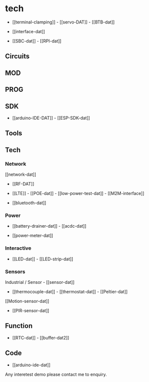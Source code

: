 
# tech 

- [[terminal-clamping]] - [[servo-DAT]] - [[BTB-dat]]

- [[interface-dat]]

- [[SBC-dat]] - [[RPI-dat]]

## Circuits 

## MOD

## PROG

## SDK
- [[arduino-IDE-DAT]] - [[ESP-SDK-dat]]


## Tools


## Tech

### Network
[[network-dat]]

- [[RF-DAT]]

- [[LTE]] - [[POE-dat]] - [[low-power-test-dat]] - [[M2M-interface]]

- [[bluetooth-dat]]


### Power 

- [[battery-drainer-dat]] - [[acdc-dat]]

- [[power-meter-dat]]


### Interactive

- [[LED-dat]] - [[LED-strip-dat]]

### Sensors 

Industrial / Sensor - [[sensor-dat]]

- [[thermocouple-dat]] - [[thermostat-dat]] - [[Peltier-dat]]

[[Motion-sensor-dat]]
- [[PIR-sensor-dat]]


## Function 

- [[RTC-dat]] - [[buffer-dat2]] 

## Code 
- [[arduino-ide-dat]]



Any interetest demo please contact me to enquiry.
